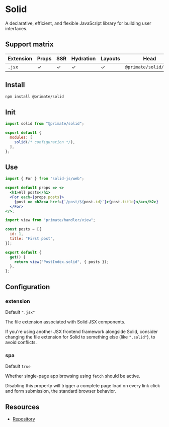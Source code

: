 # Solid

A declarative, efficient, and flexible JavaScript library for building user
interfaces.

## Support matrix

|Extension|Props|SSR|Hydration|Layouts|Head|I18N|
|-|-|-|-|-|-|-|
|`.jsx`|✓|✓|✓|✓|`@primate/solid/head`|`@primate/i18n/solid`|

## Install

```sh
npm install @primate/solid
```

## Init

```js caption=primate.config.js
import solid from "@primate/solid";

export default {
  modules: [
    solid(/* configuration */),
  ],
};
```

## Use

```jsx caption=components/PostIndex.jsx
import { For } from "solid-js/web";

export default props => <>
  <h1>All posts</h1>
  <For each={props.posts}>
    {post => <h2><a href={`/post/${post.id}`}>{post.title}</a></h2>}
  </For>
</>;
```

```js caption=routes/solid.js
import view from "primate/handler/view";

const posts = [{
  id: 1,
  title: "First post",
}];

export default {
  get() {
    return view("PostIndex.solid", { posts });
  },
};
```

## Configuration

### extension

Default `".jsx"`

The file extension associated with Solid JSX components.

If you're using another JSX frontend framework alongside Solid, consider
changing the file extension for Solid to something else (like `".solid"`), to
avoid conflicts.

### spa

Default `true`

Whether single-page app browsing using `fetch` should be active.

Disabling this property will trigger a complete page load on every link click
and form submission, the standard browser behavior.

## Resources

* [Repository][repo]

[repo]: https://github.com/primatejs/primate/tree/master/packages/solid
